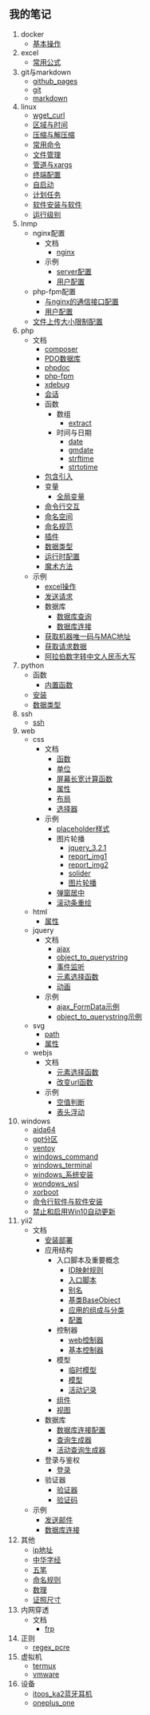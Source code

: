 ## 我的笔记
1. docker
    * [基本操作](./index.html?title=/md/docker/基本操作)
1. excel
    * [常用公式](./index.html?title=/md/excel/常用公式)
1. git与markdown
    * [github_pages](./index.html?title=/md/git与markdown/github_pages)
    * [git](./index.html?title=/md/git与markdown/git)
    * [markdown](./index.html?title=/md/git与markdown/markdown)
1. linux
    * [wget_curl](./index.html?title=/md/linux/wget_curl)
    * [区域与时间](./index.html?title=/md/linux/区域与时间)
    * [压缩与解压缩](./index.html?title=/md/linux/压缩与解压缩)
    * [常用命令](./index.html?title=/md/linux/常用命令)
    * [文件管理](./index.html?title=/md/linux/文件管理)
    * [管道与xargs](./index.html?title=/md/linux/管道与xargs)
    * [终端配置](./index.html?title=/md/linux/终端配置)
    * [自启动](./index.html?title=/md/linux/自启动)
    * [计划任务](./index.html?title=/md/linux/计划任务)
    * [软件安装与软件](./index.html?title=/md/linux/软件安装与软件)
    * [运行级别](./index.html?title=/md/linux/运行级别)
1. lnmp
    * nginx配置
        * 文档
            * [nginx](./index.html?title=/md/lnmp/nginx配置/文档/nginx)
        * 示例
            * [server配置](./index.html?title=/md/lnmp/nginx配置/示例/server配置)
            * [用户配置](./index.html?title=/md/lnmp/nginx配置/示例/用户配置)
    * php-fpm配置
        * [与nginx的通信接口配置](./index.html?title=/md/lnmp/php-fpm配置/与nginx的通信接口配置)
        * [用户配置](./index.html?title=/md/lnmp/php-fpm配置/用户配置)
    * [文件上传大小限制配置](./index.html?title=/md/lnmp/文件上传大小限制配置)
1. php
    * 文档
        * [composer](./index.html?title=/md/php/文档/composer)
        * [PDO数据库](./index.html?title=/md/php/文档/PDO数据库)
        * [phpdoc](./index.html?title=/md/php/文档/phpdoc)
        * [php-fpm](./index.html?title=/md/php/文档/php-fpm)
        * [xdebug](./index.html?title=/md/php/文档/xdebug)
        * [会话](./index.html?title=/md/php/文档/会话)
        * 函数
            * 数组
                * [extract](./index.html?title=/md/php/文档/函数/数组/extract)
            * 时间与日期
                * [date](./index.html?title=/md/php/文档/函数/时间与日期/date)
                * [gmdate](./index.html?title=/md/php/文档/函数/时间与日期/gmdate)
                * [strftime](./index.html?title=/md/php/文档/函数/时间与日期/strftime)
                * [strtotime](./index.html?title=/md/php/文档/函数/时间与日期/strtotime)
        * [包含引入](./index.html?title=/md/php/文档/包含引入)
        * 变量
            * [全局变量](./index.html?title=/md/php/文档/变量/全局变量)
        * [命令行交互](./index.html?title=/md/php/文档/命令行交互)
        * [命名空间](./index.html?title=/md/php/文档/命名空间)
        * [命名规范](./index.html?title=/md/php/文档/命名规范)
        * [插件](./index.html?title=/md/php/文档/插件)
        * [数据类型](./index.html?title=/md/php/文档/数据类型)
        * [运行时配置](./index.html?title=/md/php/文档/运行时配置)
        * [魔术方法](./index.html?title=/md/php/文档/魔术方法)
    * 示例
        * [excel操作](./index.html?title=/md/php/示例/excel操作)
        * [发送请求](./index.html?title=/md/php/示例/发送请求)
        * 数据库
            * [数据库查询](./index.html?title=/md/php/示例/数据库/数据库查询)
            * [数据库连接](./index.html?title=/md/php/示例/数据库/数据库连接)
        * [获取机器唯一码与MAC地址](./index.html?title=/md/php/示例/获取机器唯一码与MAC地址)
        * [获取请求数据](./index.html?title=/md/php/示例/获取请求数据)
        * [阿拉伯数字转中文人民币大写](./index.html?title=/md/php/示例/阿拉伯数字转中文人民币大写)
1. python
    * 函数
        * [内置函数](./index.html?title=/md/python/函数/内置函数)
    * [安装](./index.html?title=/md/python/安装)
    * [数据类型](./index.html?title=/md/python/数据类型)
1. ssh
    * [ssh](./index.html?title=/md/ssh/ssh)
1. web
    * css
        * 文档
            * [函数](./index.html?title=/md/web/css/文档/函数)
            * [单位](./index.html?title=/md/web/css/文档/单位)
            * [屏幕长宽计算函数](./index.html?title=/md/web/css/文档/屏幕长宽计算函数)
            * [属性](./index.html?title=/md/web/css/文档/属性)
            * [布局](./index.html?title=/md/web/css/文档/布局)
            * [选择器](./index.html?title=/md/web/css/文档/选择器)
        * 示例
            * [placeholder样式](./index.html?title=/md/web/css/示例/placeholder样式)
            * 图片轮播
                * [jquery_3.2.1](./index.html?title=/md/web/css/示例/图片轮播/jquery_3.2.1)
                * [report_img1](./index.html?title=/md/web/css/示例/图片轮播/report_img1)
                * [report_img2](./index.html?title=/md/web/css/示例/图片轮播/report_img2)
                * [solider](./index.html?title=/md/web/css/示例/图片轮播/solider)
                * [图片轮播](./index.html?title=/md/web/css/示例/图片轮播/图片轮播)
            * [弹窗居中](./index.html?title=/md/web/css/示例/弹窗居中)
            * [滚动条重绘](./index.html?title=/md/web/css/示例/滚动条重绘)
    * html
        * [属性](./index.html?title=/md/web/html/属性)
    * jquery
        * 文档
            * [ajax](./index.html?title=/md/web/jquery/文档/ajax)
            * [object_to_querystring](./index.html?title=/md/web/jquery/文档/object_to_querystring)
            * [事件监听](./index.html?title=/md/web/jquery/文档/事件监听)
            * [元素选择函数](./index.html?title=/md/web/jquery/文档/元素选择函数)
            * [动画](./index.html?title=/md/web/jquery/文档/动画)
        * 示例
            * [ajax_FormData示例](./index.html?title=/md/web/jquery/示例/ajax_FormData示例)
            * [object_to_querystring示例](./index.html?title=/md/web/jquery/示例/object_to_querystring示例)
    * svg
        * [path](./index.html?title=/md/web/svg/path)
        * [属性](./index.html?title=/md/web/svg/属性)
    * webjs
        * 文档
            * [元素选择函数](./index.html?title=/md/web/webjs/文档/元素选择函数)
            * [改变url函数](./index.html?title=/md/web/webjs/文档/改变url函数)
        * 示例
            * [空值判断](./index.html?title=/md/web/webjs/示例/空值判断)
            * [表头浮动](./index.html?title=/md/web/webjs/示例/表头浮动)
1. windows
    * [aida64](./index.html?title=/md/windows/aida64)
    * [gpt分区](./index.html?title=/md/windows/gpt分区)
    * [ventoy](./index.html?title=/md/windows/ventoy)
    * [windows_command](./index.html?title=/md/windows/windows_command)
    * [windows_terminal](./index.html?title=/md/windows/windows_terminal)
    * [windows_系统安装](./index.html?title=/md/windows/windows_系统安装)
    * [wondows_wsl](./index.html?title=/md/windows/wondows_wsl)
    * [xorboot](./index.html?title=/md/windows/xorboot)
    * [命令行软件与软件安装](./index.html?title=/md/windows/命令行软件与软件安装)
    * [禁止和启用Win10自动更新](./index.html?title=/md/windows/禁止和启用Win10自动更新)
1. yii2
    * 文档
        * [安装部署](./index.html?title=/md/yii2/文档/安装部署)
        * 应用结构
            * 入口脚本及重要概念
                * [ID映射规则](./index.html?title=/md/yii2/文档/应用结构/入口脚本及重要概念/ID映射规则)
                * [入口脚本](./index.html?title=/md/yii2/文档/应用结构/入口脚本及重要概念/入口脚本)
                * [别名](./index.html?title=/md/yii2/文档/应用结构/入口脚本及重要概念/别名)
                * [基类BaseObject](./index.html?title=/md/yii2/文档/应用结构/入口脚本及重要概念/基类BaseObject)
                * [应用的组成与分类](./index.html?title=/md/yii2/文档/应用结构/入口脚本及重要概念/应用的组成与分类)
                * [配置](./index.html?title=/md/yii2/文档/应用结构/入口脚本及重要概念/配置)
            * 控制器
                * [web控制器](./index.html?title=/md/yii2/文档/应用结构/控制器/web控制器)
                * [基本控制器](./index.html?title=/md/yii2/文档/应用结构/控制器/基本控制器)
            * 模型
                * [临时模型](./index.html?title=/md/yii2/文档/应用结构/模型/临时模型)
                * [模型](./index.html?title=/md/yii2/文档/应用结构/模型/模型)
                * [活动记录](./index.html?title=/md/yii2/文档/应用结构/模型/活动记录)
            * [组件](./index.html?title=/md/yii2/文档/应用结构/组件)
            * [视图](./index.html?title=/md/yii2/文档/应用结构/视图)
        * 数据库
            * [数据库连接配置](./index.html?title=/md/yii2/文档/数据库/数据库连接配置)
            * [查询生成器](./index.html?title=/md/yii2/文档/数据库/查询生成器)
            * [活动查询生成器](./index.html?title=/md/yii2/文档/数据库/活动查询生成器)
        * 登录与鉴权
            * [登录](./index.html?title=/md/yii2/文档/登录与鉴权/登录)
        * 验证器
            * [验证器](./index.html?title=/md/yii2/文档/验证器/验证器)
            * [验证码](./index.html?title=/md/yii2/文档/验证器/验证码)
    * 示例
        * [发送邮件](./index.html?title=/md/yii2/示例/发送邮件)
        * [数据库连接](./index.html?title=/md/yii2/示例/数据库连接)
1. 其他
    * [ip地址](./index.html?title=/md/其他/ip地址)
    * [中华字经](./index.html?title=/md/其他/中华字经)
    * [五笔](./index.html?title=/md/其他/五笔)
    * [命名规则](./index.html?title=/md/其他/命名规则)
    * [数理](./index.html?title=/md/其他/数理)
    * [证照尺寸](./index.html?title=/md/其他/证照尺寸)
1. 内网穿透
    * 文档
        * [frp](./index.html?title=/md/内网穿透/文档/frp)
1. 正则
    * [regex_pcre](./index.html?title=/md/正则/regex_pcre)
1. 虚拟机
    * [termux](./index.html?title=/md/虚拟机/termux)
    * [vmware](./index.html?title=/md/虚拟机/vmware)
1. 设备
    * [itoos_ka2蓝牙耳机](./index.html?title=/md/设备/itoos_ka2蓝牙耳机)
    * [oneplus_one](./index.html?title=/md/设备/oneplus_one)
